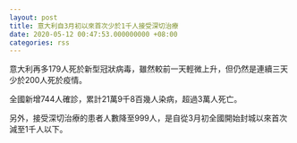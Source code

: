 ```yaml
---
layout: post
title: 意大利自3月初以來首次少於1千人接受深切治療
date: 2020-05-12 00:47:53.000000000 +08:00
categories: rss
---
```


意大利再多179人死於新型冠狀病毒，雖然較前一天輕微上升，但仍然是連續三天少於200人死於疫情。

全國新增744人確診，累計21萬9千8百幾人染病，超過3萬人死亡。

另外，接受深切治療的患者人數降至999人，是自從3月初全國開始封城以來首次減至1千人以下。
